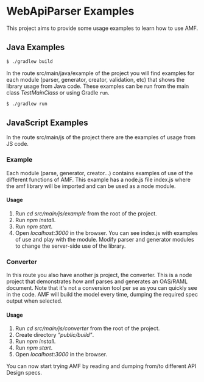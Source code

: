 # WebApiParser Examples

This project aims to provide some usage examples to learn how to use AMF.

## Java Examples

```sh
$ ./gradlew build
```

In the route src/main/java/example of the project you will find examples for each module (parser, generator, creator, validation, etc) that shows the library usage from Java code. These examples can be run from the main class _TestMainClass_ or using Gradle `run`.

```sh
$ ./gradlew run
```

## JavaScript Examples

In the route src/main/js of the project there are the examples of usage from JS code.

### Example

Each module (parse, generator, creator...) contains examples of use of the different functions of AMF.
This example has a node.js file index.js where the amf library will be imported and can be used as a node module.

#### Usage

1. Run *cd src/main/js/example* from the root of the project.
2. Run *npm install*.
3. Run *npm start*.
4. Open *localhost:3000* in the browser.
You can see index.js with examples of use and play with the module. Modify parser and generator modules to change the server-side use of the library.

### Converter

In this route you also have another js project, the converter.
This is a node project that demonstrates how amf parses and generates an OAS/RAML document. Note that it's not a conversion tool per se as you can quickly see in the code. AMF will build the model every time, dumping the required spec output when selected.

#### Usage

1. Run *cd src/main/js/converter* from the root of the project.
2. Create directory *"public/build"*.
3. Run *npm install*.
4. Run *npm start*.
5. Open *localhost:3000* in the browser.

You can now start trying AMF by reading and dumping from/to different API Design specs.

